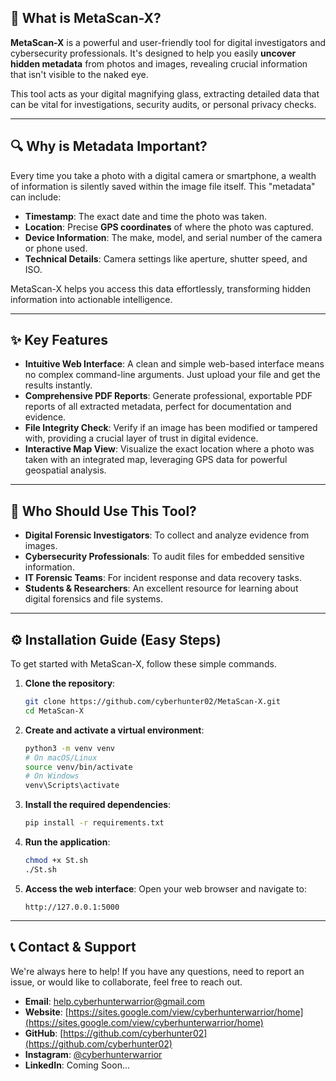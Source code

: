 

## 🚀 What is MetaScan-X?

**MetaScan-X** is a powerful and user-friendly tool for digital investigators and cybersecurity professionals. It's designed to help you easily **uncover hidden metadata** from photos and images, revealing crucial information that isn't visible to the naked eye.

This tool acts as your digital magnifying glass, extracting detailed data that can be vital for investigations, security audits, or personal privacy checks.

---

## 🔍 Why is Metadata Important?

Every time you take a photo with a digital camera or smartphone, a wealth of information is silently saved within the image file itself. This "metadata" can include:

- **Timestamp**: The exact date and time the photo was taken.
- **Location**: Precise **GPS coordinates** of where the photo was captured.
- **Device Information**: The make, model, and serial number of the camera or phone used.
- **Technical Details**: Camera settings like aperture, shutter speed, and ISO.

MetaScan-X helps you access this data effortlessly, transforming hidden information into actionable intelligence.

---

## ✨ Key Features

- **Intuitive Web Interface**: A clean and simple web-based interface means no complex command-line arguments. Just upload your file and get the results instantly.
- **Comprehensive PDF Reports**: Generate professional, exportable PDF reports of all extracted metadata, perfect for documentation and evidence.
- **File Integrity Check**: Verify if an image has been modified or tampered with, providing a crucial layer of trust in digital evidence.
- **Interactive Map View**: Visualize the exact location where a photo was taken with an integrated map, leveraging GPS data for powerful geospatial analysis.

---

## 🎯 Who Should Use This Tool?

- **Digital Forensic Investigators**: To collect and analyze evidence from images.
- **Cybersecurity Professionals**: To audit files for embedded sensitive information.
- **IT Forensic Teams**: For incident response and data recovery tasks.
- **Students & Researchers**: An excellent resource for learning about digital forensics and file systems.

---

## ⚙️ Installation Guide (Easy Steps)

To get started with MetaScan-X, follow these simple commands.

1.  **Clone the repository**:
    ```bash
    git clone https://github.com/cyberhunter02/MetaScan-X.git
    cd MetaScan-X
    ```

2.  **Create and activate a virtual environment**:
    ```bash
    python3 -m venv venv
    # On macOS/Linux
    source venv/bin/activate
    # On Windows
    venv\Scripts\activate
    ```

3.  **Install the required dependencies**:
    ```bash
    pip install -r requirements.txt
    ```

4.  **Run the application**:
    ```bash
    chmod +x St.sh
    ./St.sh
    ```

5.  **Access the web interface**:
    Open your web browser and navigate to:
    ```
    http://127.0.0.1:5000
    ```

---

## 📞 Contact & Support

We're always here to help! If you have any questions, need to report an issue, or would like to collaborate, feel free to reach out.

- **Email**: help.cyberhunterwarrior@gmail.com
- **Website**: [https://sites.google.com/view/cyberhunterwarrior/home](https://sites.google.com/view/cyberhunterwarrior/home)
- **GitHub**: [https://github.com/cyberhunter02](https://github.com/cyberhunter02)
- **Instagram**: [@cyberhunterwarrior](https://www.instagram.com/cyberhunterwarrior/)
- **LinkedIn**: Coming Soon...
